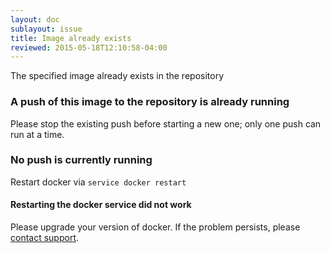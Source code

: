 ```yaml
---
layout: doc
sublayout: issue
title: Image already exists
reviewed: 2015-05-18T12:10:58-04:00
---
```

The specified image already exists in the repository

### A push of this image to the repository is already running

Please stop the existing push before starting a new one; only one push can run at a time.

### No push is currently running

Restart docker via `service docker restart`

#### Restarting the docker service did not work

Please upgrade your version of docker. If the problem persists, please [contact support](https://quay.io/contact).
